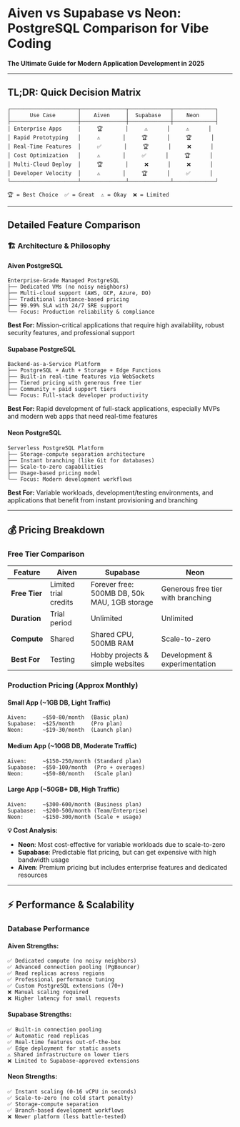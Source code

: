 # Aiven vs Supabase vs Neon: PostgreSQL Comparison for Vibe Coding

**The Ultimate Guide for Modern Application Development in 2025**

---

## TL;DR: Quick Decision Matrix

```
┌─────────────────────┬──────────────┬─────────────┬─────────────┐
│      Use Case       │    Aiven     │  Supabase   │    Neon     │
├─────────────────────┼──────────────┼─────────────┼─────────────┤
│ Enterprise Apps     │     🏆       │     ⚠️      │     ⚠️      │
│ Rapid Prototyping   │     ⚠️       │     🏆      │     🏆      │
│ Real-Time Features  │     ✅       │     🏆      │     ❌      │
│ Cost Optimization   │     ⚠️       │     ✅      │     🏆      │
│ Multi-Cloud Deploy  │     🏆       │     ❌      │     ❌      │
│ Developer Velocity  │     ⚠️       │     🏆      │     ✅      │
└─────────────────────┴──────────────┴─────────────┴─────────────┘

🏆 = Best Choice  ✅ = Great  ⚠️ = Okay  ❌ = Limited
```

---

## Detailed Feature Comparison

### 🏗️ **Architecture & Philosophy**

#### Aiven PostgreSQL
```
Enterprise-Grade Managed PostgreSQL
├── Dedicated VMs (no noisy neighbors)
├── Multi-cloud support (AWS, GCP, Azure, DO)
├── Traditional instance-based pricing
├── 99.99% SLA with 24/7 SRE support
└── Focus: Production reliability & compliance
```

**Best For:** Mission-critical applications that require high availability, robust security features, and professional support

#### Supabase PostgreSQL
```
Backend-as-a-Service Platform
├── PostgreSQL + Auth + Storage + Edge Functions
├── Built-in real-time features via WebSockets
├── Tiered pricing with generous free tier
├── Community + paid support tiers
└── Focus: Full-stack developer productivity
```

**Best For:** Rapid development of full-stack applications, especially MVPs and modern web apps that need real-time features

#### Neon PostgreSQL
```
Serverless PostgreSQL Platform
├── Storage-compute separation architecture
├── Instant branching (like Git for databases)
├── Scale-to-zero capabilities
├── Usage-based pricing model
└── Focus: Modern development workflows
```

**Best For:** Variable workloads, development/testing environments, and applications that benefit from instant provisioning and branching

---

## 💰 **Pricing Breakdown**

### **Free Tier Comparison**

| Feature | Aiven | Supabase | Neon |
|---------|-------|----------|------|
| **Free Tier** | Limited trial credits | Forever free: 500MB DB, 50k MAU, 1GB storage | Generous free tier with branching |
| **Duration** | Trial period | Unlimited | Unlimited |
| **Compute** | Shared | Shared CPU, 500MB RAM | Scale-to-zero |
| **Best For** | Testing | Hobby projects & simple websites | Development & experimentation |

### **Production Pricing (Approx Monthly)**

#### Small App (~1GB DB, Light Traffic)
```
Aiven:     ~$50-80/month  (Basic plan)
Supabase:  ~$25/month     (Pro plan)
Neon:      ~$19-30/month  (Launch plan)
```

#### Medium App (~10GB DB, Moderate Traffic)
```
Aiven:     ~$150-250/month (Standard plan)
Supabase:  ~$50-100/month  (Pro + overages)
Neon:      ~$50-80/month   (Scale plan)
```

#### Large App (~50GB+ DB, High Traffic)
```
Aiven:     ~$300-600/month (Business plan)
Supabase:  ~$200-500/month (Team/Enterprise)
Neon:      ~$150-300/month (Scale + usage)
```

**💡 Cost Analysis:**
- **Neon**: Most cost-effective for variable workloads due to scale-to-zero
- **Supabase**: Predictable flat pricing, but can get expensive with high bandwidth usage
- **Aiven**: Premium pricing but includes enterprise features and dedicated resources

---

## ⚡ **Performance & Scalability**

### **Database Performance**

#### **Aiven Strengths:**
```
✅ Dedicated compute (no noisy neighbors)
✅ Advanced connection pooling (PgBouncer)
✅ Read replicas across regions
✅ Professional performance tuning
✅ Custom PostgreSQL extensions (70+)
❌ Manual scaling required
❌ Higher latency for small requests
```

#### **Supabase Strengths:**
```
✅ Built-in connection pooling
✅ Automatic read replicas
✅ Real-time features out-of-the-box
✅ Edge deployment for static assets
⚠️ Shared infrastructure on lower tiers
❌ Limited to Supabase-approved extensions
```

#### **Neon Strengths:**
```
✅ Instant scaling (0-16 vCPU in seconds)
✅ Scale-to-zero (no cold start penalty)
✅ Storage-compute separation
✅ Branch-based development workflows
❌ Newer platform (less battle-tested)